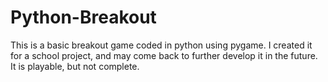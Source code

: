 # Python-Breakout
This is a basic breakout game coded in python using pygame. I created it for a school project, and may come back to further develop it in the future. It is playable, but not complete.
